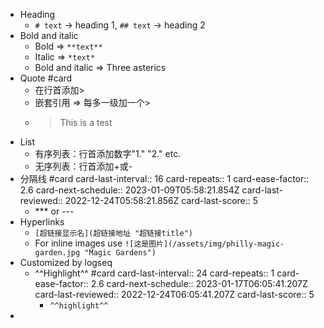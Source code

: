 - Heading
	- `# text` -> heading 1, `## text` -> heading 2
- Bold and italic
	- Bold ⇒ `**text**`
	- Italic ⇒ `*text*`
	- Bold and italic ⇒ Three asterics
- Quote #card
	- 在行首添加>
	- 嵌套引用 ⇒ 每多一级加一个>
	- > This is a test
- List
	- 有序列表：行首添加数字"1." "2." etc.
	- 无序列表：行首添加+或-
- 分隔线 #card
  card-last-interval:: 16
  card-repeats:: 1
  card-ease-factor:: 2.6
  card-next-schedule:: 2023-01-09T05:58:21.854Z
  card-last-reviewed:: 2022-12-24T05:58:21.856Z
  card-last-score:: 5
	- *** or ---
- Hyperlinks
	- `[超链接显示名](超链接地址 "超链接title")`
	- For inline images use `![这是图片](/assets/img/philly-magic-garden.jpg "Magic Gardens")`
- Customized by logseq
	- ^^Highlight^^ #card
	  card-last-interval:: 24
	  card-repeats:: 1
	  card-ease-factor:: 2.6
	  card-next-schedule:: 2023-01-17T06:05:41.207Z
	  card-last-reviewed:: 2022-12-24T06:05:41.207Z
	  card-last-score:: 5
		- `^^highlight^^`
-